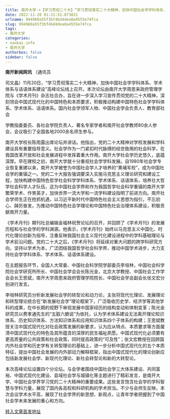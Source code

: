 ```yaml
---
title: 南开大学->【学习贯彻二十大】“学习贯彻落实二十大精神，加快中国社会学学科体系、学术体系与话语体系建设”高峰论坛举办 | nankai.info
date: 2022-11-28 01:21:52.873831
urlname: 994960a55f3bf4bd4dea8a4555e74fca
slug: 994960a55f3bf4bd4dea8a4555e74fca
tags: 
- 南开大学
categories:
- nankai.info
- 南开大学
authorbox: false
sidebar: false
---
```

**南开新闻网讯** （通讯员

司文晶）11月20日，“学习贯彻落实二十大精神，加快中国社会学学科体系、学术体系与话语体系建设”高峰论坛线上召开。本次论坛由南开大学周恩来政府管理学院与《学术月刊》杂志社合办，旨在进一步深入学习宣传贯彻党的二十大精神，深刻领会中国式现代化的中国特色和本质要求，积极推动构建中国特色社会学学科体系、学术体系、话语体系。国内社会学领军人物、中国社会学会负责人、教育部社会
<!--more-->
学教指委委员、各社会学院负责人、著名专家学者和南开社会学教师80余人参会，会议吸引了全国各地2000余名师生参与。

南开大学校长陈雨露出席论坛并讲话。他指出，党的二十大精神对学校发展和学科建设具有重要指导意义。社会学作为一门紧扣时代脉搏的经世致用的社会科学，在我国改革开放和社会发展进程中发挥着重大作用。南开大学社会学历史悠久，底蕴深厚。早在建校之初，南开大学就十分重视社会学学科发展。自1980年社会学专业恢复重建以来，南开大学被誉为中国社会学人才培养的“黄埔军校”，成为中国社会学的重镇之一。党的二十大报告强调要深入实施马克思主义理论研究和建设工程，加快构建中国特色哲学社会科学学科体系、学术体系、话语体系，培养壮大哲学社会科学人才队伍，这为中国社会学界和作为我国哲学社会科学重镇的南开大学繁荣学术、作育英才，加快世界一流大学和一流学科建设指明了前进方向。南开社会学师生正在抢抓机遇，以习近平新时代中国特色社会主义思想为指引，不忘初心、踔厉奋发，为推动中国特色社会学理论和中国特色社会治理体系建设，积极贡献南开力量。

《学术月刊》期刊社总编辑金福林祝贺论坛的召开，并回顾了《学术月刊》的发展历程和与社会学的学科渊源。他表示，《学术月刊》始终以马克思主义中国化、时代化理论创新为指导，注重反映我国社会主义现代化建设进程中的学科基础理论与学术前沿问题。党的二十大之后，《学术月刊》将延续对重大问题的跨学科研究方向，坚持以学术为本，广泛团结我国哲学社会科学界，推动中国学术进步，大力支持社会学学科体系、学术体系、话语体系建设。

在主题报告环节，全国人大常委、中国社会科学院学部委员李培林，中国社会科学院社会学研究所所长、中国社会学会会长陈光金，北京大学教授、中国社会工作学会会长王思斌，南开大学周恩来政府管理学院院长、中国社会学会副会长张文宏分别进行发言。

李培林研究员分析新发展社会学的转型论和动力论，主张将现代化理论、发展理论和转型理论统合在“新发展社会学”理论框架下，广泛吸收历史学、经济学等其他学科的成果，在中长期的视野下审视发展中国家经历的结构变动和体制变革；陈光金研究员以费孝通先生的“五脏六腑说”为依托，认为学术体系建设无法离开理论知识体系、历史知识体系、方法知识体系和应用知识体系四个子体系的构建；王思斌教授关注中国式现代化对社会政策发展的新要求，认为应从特点、本质要求等方面厘清中国式现代化的特色及其所蕴含的深厚的民生福祉夙愿。中国式现代化必须要有更高质量的公共政策和社会政策，同时提高政策的“可及性”；张文宏教授在回顾国内外社会学和历史学有关转型理论的基础上，进一步分析中国式现代化的五个本质特征，提出中国社会发展的内外部动力解释框架，指出中国式现代化的理论创新应包括新发展社会学、新现代化理论、新社会转型论和新的大转型论。

本次高峰论坛设置四个分论坛。与会学者围绕中国社会学三大体系建设、共同富裕、中国式现代化建设、县域社会学与城镇化等主题进行了精彩发言，是南开大学、中国社会学界学习党的二十大精神的重要成果。这些发言饱含社会学的学科智慧与学科力量，展现了国内各高校和科研机构的学术担当。不少与会师生反映，本次会议学术水平高，展现了社会学界的新思想、新观点，让青年学者把握到了中国社会学未来发展的重心和方向。



[转入文章首发地址](http://news.nankai.edu.cn/ywsd/system/2022/11/22/030053759.shtml)
